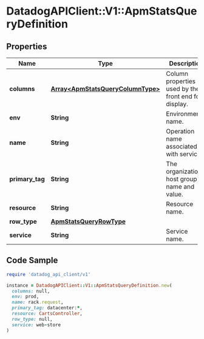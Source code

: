 # DatadogAPIClient::V1::ApmStatsQueryDefinition

## Properties

| Name | Type | Description | Notes |
| ---- | ---- | ----------- | ----- |
| **columns** | [**Array&lt;ApmStatsQueryColumnType&gt;**](ApmStatsQueryColumnType.md) | Column properties used by the front end for display. | [optional] |
| **env** | **String** | Environment name. |  |
| **name** | **String** | Operation name associated with service. |  |
| **primary_tag** | **String** | The organization&#39;s host group name and value. |  |
| **resource** | **String** | Resource name. | [optional] |
| **row_type** | [**ApmStatsQueryRowType**](ApmStatsQueryRowType.md) |  |  |
| **service** | **String** | Service name. |  |

## Code Sample

```ruby
require 'datadog_api_client/v1'

instance = DatadogAPIClient::V1::ApmStatsQueryDefinition.new(
  columns: null,
  env: prod,
  name: rack.request,
  primary_tag: datacenter:*,
  resource: CartsController,
  row_type: null,
  service: web-store
)
```

